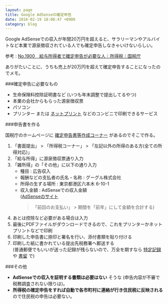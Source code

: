 ```yaml
---
layout: page
title: Google AdSenseの確定申告
date: 2016-02-19 18:08:47 +0900
category: blog
---
```


Google AdSenseでの収入が年間20万円を超えると、サラリーマンやアルバイトなど本業で源泉徴収されている人でも確定申告しなきゃいけないらしい。

参考 :
<a href="https://www.nta.go.jp/taxanswer/shotoku/1900.htm" target="_blank">No.1900 給与所得者で確定申告が必要な人｜所得税｜国税庁</a>

ありがたいことに、うちも売上が20万円を超えて確定申告することになったのでメモ。

###確定申告に必要なもの

- 生命保険料控除証明書など (いつも年末調整で提出してるやつ)
- 本業の会社からもらった源泉徴収票
- パソコン
- プリンター
  または <a href="https://www.printing.ne.jp/" target="_blank">ネットプリント</a> などのコンビニで印刷できるサービス

###申告書を作る

国税庁のホームページに
<a href="https://www.keisan.nta.go.jp/h27/ta_top.htm" target="_blank">確定申告書等作成コーナー</a>
があるのでそこで作る。

1. 「書面提出」 > 「所得税コーナー」 > 「左記以外の所得のある方(全ての所得対応)」
2. 「給与所得」に源泉徴収票通り入力
3. 「雑所得」の「その他」に以下の通り入力
    - 種目 : 広告収入
    - 報酬などの支払者の氏名・名称 : グーグル株式会社
    - 所得の生ずる場所 : 東京都港区六本木 6-10-1
    - 収入金額 : AdSenseでの収入金額  
      (<a href="https://www.google.com/adsense/app#main/home" target="_blank">AdSenseのサイト</a>
      > 「前回のお支払い」 > 期間を「前年」にして金額を合計する)
4. あとは控除など必要がある場合は入力
5. 最後にPDFファイルがダウンロードできるので、これをプリンターかネットプリントなどで印刷
6. 印刷した申告書に捺印と署名を行い、添付書類を貼り付ける
7. 印刷した紙に書かれている提出先税務署へ郵送する  
   (普通郵便でもいいが送った記録が残らないので、万全を期すなら
   <a href="https://www.post.japanpost.jp/service/fuka_service/tokutei_kiroku/" target="_blank">特定記録</a>
   や
   <a href="https://www.post.japanpost.jp/service/fuka_service/kakitome/" target="_blank">書留</a>
   で)

###その他

- **AdSenseでの収入を証明する書類は必要はない** そうな (申告内容が不審で税務調査されない限りは)。
- **所得税の確定申告をすれば自動で各市町村に連絡が行き住民税に反映される** ので住民税の申告は必要ない。

